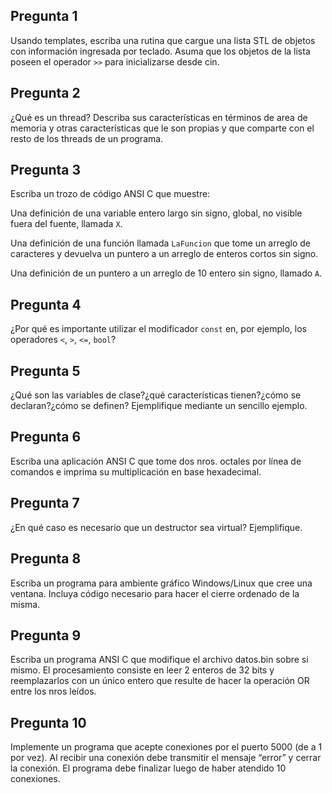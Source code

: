 ## Pregunta 1

Usando templates, escriba una rutina que cargue una lista STL de objetos con información ingresada por teclado. Asuma que los objetos de la lista poseen el operador ``>>`` para inicializarse desde cin.

## Pregunta 2
¿Qué es un thread? Describa sus características en términos de area de memoria y otras características que le son propias y que comparte con el resto de los threads de un programa.

## Pregunta 3
Escriba un trozo de código ANSI C que muestre:

Una 	definición de una variable entero largo sin signo, global, no 	visible fuera del fuente, llamada ``X``.

Una 	definición de una función llamada ``LaFuncion`` que tome un arreglo de caracteres y devuelva un puntero a 	un arreglo de enteros cortos sin signo.

Una 	definición de un puntero a un arreglo de 10 entero sin signo, 	llamado ``A``.

## Pregunta 4
¿Por qué es importante utilizar el modificador ``const`` en, por ejemplo, los operadores ``<``, ``>``, ``<=``, ``bool``?

## Pregunta 5
¿Qué son las variables de clase?¿qué características tienen?¿cómo se declaran?¿cómo se definen? Ejemplifique mediante un sencillo ejemplo.

## Pregunta 6
Escriba una aplicación ANSI C que tome dos nros. octales por línea de comandos e imprima su multiplicación en base hexadecimal.

## Pregunta 7
¿En qué caso es necesario que un destructor sea virtual? Ejemplifique.

## Pregunta 8
Escriba un programa para ambiente gráfico Windows/Linux que cree una ventana. Incluya código necesario para hacer el cierre ordenado de la misma.

## Pregunta 9
Escriba un programa ANSI C que modifique el archivo datos.bin sobre si mismo. El procesamiento consiste en leer 2 enteros de 32 bits y reemplazarlos con un único entero que resulte de hacer la operación OR entre los nros leídos.

## Pregunta 10
Implemente un programa que acepte conexiones por el puerto 5000 (de a 1 por vez). Al recibir una conexión debe transmitir el mensaje “error” y cerrar la conexión. El programa debe finalizar luego de haber atendido 10 conexiones.

